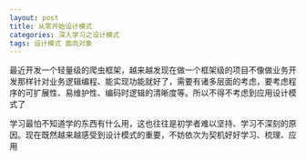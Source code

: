 ```yaml
---
layout: post
title: 从零开始设计模式
categories: 深入学习之设计模式 
tags: 设计模式 面向对象
---
```


最近开发一个轻量级的爬虫框架，越来越发现在做一个框架级的项目不像做业务开发那样针对业务逻辑编程、能实现功能就好了，需要有诸多层面的考虑，要考虑程序的可扩展性、易维护性、编码时逻辑的清晰度等。所以不得不考虑到应用设计模式了

学习最怕不知道学的东西有什么用，这也往往是初学者难以坚持、学习不深刻的原因。现在既然越来越感受到设计模式的重要，不妨依次为契机好好学习、梳理、应用
